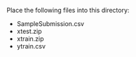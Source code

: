 Place the following files into this directory:
* SampleSubmission.csv
* xtest.zip
* xtrain.zip
* ytrain.csv
